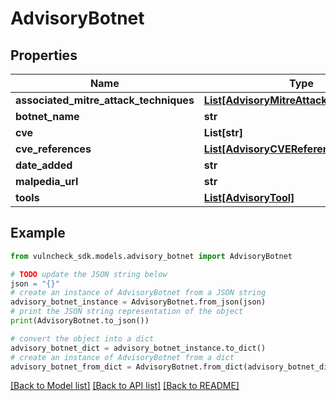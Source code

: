 # AdvisoryBotnet


## Properties

Name | Type | Description | Notes
------------ | ------------- | ------------- | -------------
**associated_mitre_attack_techniques** | [**List[AdvisoryMitreAttackTechWithRefs]**](AdvisoryMitreAttackTechWithRefs.md) |  | [optional] 
**botnet_name** | **str** |  | [optional] 
**cve** | **List[str]** |  | [optional] 
**cve_references** | [**List[AdvisoryCVEReference]**](AdvisoryCVEReference.md) |  | [optional] 
**date_added** | **str** |  | [optional] 
**malpedia_url** | **str** |  | [optional] 
**tools** | [**List[AdvisoryTool]**](AdvisoryTool.md) |  | [optional] 

## Example

```python
from vulncheck_sdk.models.advisory_botnet import AdvisoryBotnet

# TODO update the JSON string below
json = "{}"
# create an instance of AdvisoryBotnet from a JSON string
advisory_botnet_instance = AdvisoryBotnet.from_json(json)
# print the JSON string representation of the object
print(AdvisoryBotnet.to_json())

# convert the object into a dict
advisory_botnet_dict = advisory_botnet_instance.to_dict()
# create an instance of AdvisoryBotnet from a dict
advisory_botnet_from_dict = AdvisoryBotnet.from_dict(advisory_botnet_dict)
```
[[Back to Model list]](../README.md#documentation-for-models) [[Back to API list]](../README.md#documentation-for-api-endpoints) [[Back to README]](../README.md)


